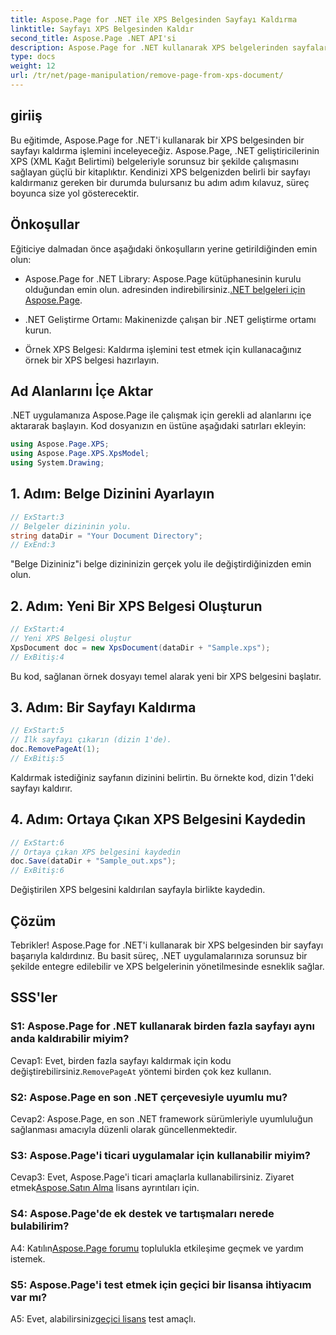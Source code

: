 ```yaml
---
title: Aspose.Page for .NET ile XPS Belgesinden Sayfayı Kaldırma
linktitle: Sayfayı XPS Belgesinden Kaldır
second_title: Aspose.Page .NET API'si
description: Aspose.Page for .NET kullanarak XPS belgelerinden sayfaları kaldırmaya ilişkin kapsamlı eğitimi keşfedin. Sorunsuz belge işleme için adım adım süreci, ön koşulları ve SSS'leri öğrenin.
type: docs
weight: 12
url: /tr/net/page-manipulation/remove-page-from-xps-document/
---
```

## giriiş

Bu eğitimde, Aspose.Page for .NET'i kullanarak bir XPS belgesinden bir sayfayı kaldırma işlemini inceleyeceğiz. Aspose.Page, .NET geliştiricilerinin XPS (XML Kağıt Belirtimi) belgeleriyle sorunsuz bir şekilde çalışmasını sağlayan güçlü bir kitaplıktır. Kendinizi XPS belgenizden belirli bir sayfayı kaldırmanız gereken bir durumda bulursanız bu adım adım kılavuz, süreç boyunca size yol gösterecektir.

## Önkoşullar

Eğiticiye dalmadan önce aşağıdaki önkoşulların yerine getirildiğinden emin olun:

-  Aspose.Page for .NET Library: Aspose.Page kütüphanesinin kurulu olduğundan emin olun. adresinden indirebilirsiniz.[.NET belgeleri için Aspose.Page](https://reference.aspose.com/page/net/).

- .NET Geliştirme Ortamı: Makinenizde çalışan bir .NET geliştirme ortamı kurun.

- Örnek XPS Belgesi: Kaldırma işlemini test etmek için kullanacağınız örnek bir XPS belgesi hazırlayın.

## Ad Alanlarını İçe Aktar

.NET uygulamanıza Aspose.Page ile çalışmak için gerekli ad alanlarını içe aktararak başlayın. Kod dosyanızın en üstüne aşağıdaki satırları ekleyin:

```csharp
using Aspose.Page.XPS;
using Aspose.Page.XPS.XpsModel;
using System.Drawing;
```

## 1. Adım: Belge Dizinini Ayarlayın

```csharp
// ExStart:3
// Belgeler dizininin yolu.
string dataDir = "Your Document Directory";
// ExEnd:3
```

"Belge Dizininiz"i belge dizininizin gerçek yolu ile değiştirdiğinizden emin olun.

## 2. Adım: Yeni Bir XPS Belgesi Oluşturun

```csharp
// ExStart:4
// Yeni XPS Belgesi oluştur
XpsDocument doc = new XpsDocument(dataDir + "Sample.xps");
// ExBitiş:4
```

Bu kod, sağlanan örnek dosyayı temel alarak yeni bir XPS belgesini başlatır.

## 3. Adım: Bir Sayfayı Kaldırma

```csharp
// ExStart:5
// İlk sayfayı çıkarın (dizin 1'de).
doc.RemovePageAt(1);
// ExBitiş:5
```

Kaldırmak istediğiniz sayfanın dizinini belirtin. Bu örnekte kod, dizin 1'deki sayfayı kaldırır.

## 4. Adım: Ortaya Çıkan XPS Belgesini Kaydedin

```csharp
// ExStart:6
// Ortaya çıkan XPS belgesini kaydedin
doc.Save(dataDir + "Sample_out.xps");
// ExBitiş:6
```

Değiştirilen XPS belgesini kaldırılan sayfayla birlikte kaydedin.

## Çözüm

Tebrikler! Aspose.Page for .NET'i kullanarak bir XPS belgesinden bir sayfayı başarıyla kaldırdınız. Bu basit süreç, .NET uygulamalarınıza sorunsuz bir şekilde entegre edilebilir ve XPS belgelerinin yönetilmesinde esneklik sağlar.

## SSS'ler

### S1: Aspose.Page for .NET kullanarak birden fazla sayfayı aynı anda kaldırabilir miyim?

Cevap1: Evet, birden fazla sayfayı kaldırmak için kodu değiştirebilirsiniz.`RemovePageAt` yöntemi birden çok kez kullanın.

### S2: Aspose.Page en son .NET çerçevesiyle uyumlu mu?

Cevap2: Aspose.Page, en son .NET framework sürümleriyle uyumluluğun sağlanması amacıyla düzenli olarak güncellenmektedir.

### S3: Aspose.Page'i ticari uygulamalar için kullanabilir miyim?

 Cevap3: Evet, Aspose.Page'i ticari amaçlarla kullanabilirsiniz. Ziyaret etmek[Aspose.Satın Alma](https://purchase.aspose.com/buy) lisans ayrıntıları için.

### S4: Aspose.Page'de ek destek ve tartışmaları nerede bulabilirim?

 A4: Katılın[Aspose.Page forumu](https://forum.aspose.com/c/page/39) toplulukla etkileşime geçmek ve yardım istemek.

### S5: Aspose.Page'i test etmek için geçici bir lisansa ihtiyacım var mı?

 A5: Evet, alabilirsiniz[geçici lisans](https://purchase.aspose.com/temporary-license/) test amaçlı.